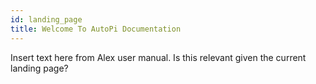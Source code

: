 ```yaml
---
id: landing_page
title: Welcome To AutoPi Documentation
---
```


<!-- TODO -->
Insert text here from Alex user manual.
Is this relevant given the current landing page?


